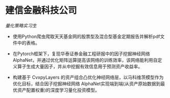 # 建信金融科技公司

*量化策略实习生*

-	使用Python爬虫爬取天天基金网的股票型及混合型基金定期报告并解析pdf文件中的表格。

-	在Pytorch框架下，复现华泰证券金融工程研报中的因子挖掘神经网络 AlphaNet，并通过优化矩阵运算提高该网络的训练效率，该网络能利用自定义算子生成大量因子，并从中挖掘有效信息用于预测资产收益率。

-	构建基于 CvxpyLayers 的资产组合凸优化神经网络层，以马科维茨模型作为优化目标，结合因子挖掘神经网络 AlphaNet实现端到端(从资产原始数据到最优资产配置权重)的深度学习量化投资模型。
